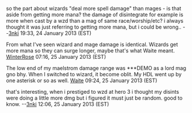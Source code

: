 so the part about wizards "deal more spell damage" than mages - is that
aside from getting more mana? the damage of disintegrate for example is
more when cast by a wzd than a mag of same race/worship/etc? i always
thought it was just referring to getting more mana, but i could be
wrong.. --[3nki](User:3nki "wikilink") 19:33, 24 January 2013 (EST)

  
From what I've seen wizard and mage damage is identical. Wizards get
more mana so they can surge longer, maybe that's what Waite meant.
[WinterRose](User:WinterRose "wikilink") 07:16, 25 January 2013 (EST)

The low end of my maelstrom damage range was \*\*\*DEMO as a lord mag
gno bhy. When I switched to wizard, it become oblit. My HDL went up by
one asterisk or so as well. [Waite](User:Waite "wikilink") 09:24, 25
January 2013 (EST)

  
that's interesting, when i prestiged to wzd at hero 3 i thought my
disints were doing a little more dmg but i figured it must just be
random. good to know. --[3nki](User:3nki "wikilink") 12:06, 25 January
2013 (EST)
